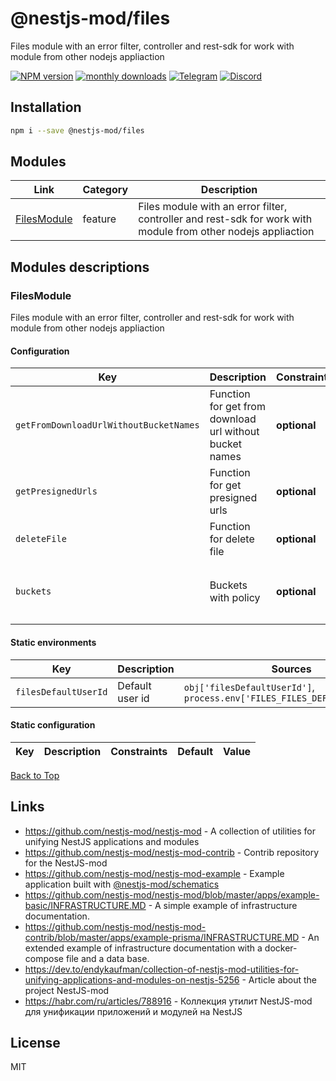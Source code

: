 
# @nestjs-mod/files

Files module with an error filter, controller and rest-sdk for work with module from other nodejs appliaction

[![NPM version][npm-image]][npm-url] [![monthly downloads][downloads-image]][downloads-url] [![Telegram][telegram-image]][telegram-url] [![Discord][discord-image]][discord-url]

## Installation

```bash
npm i --save @nestjs-mod/files
```


## Modules

| Link | Category | Description |
| ---- | -------- | ----------- |
| [FilesModule](#filesmodule) | feature | Files module with an error filter, controller and rest-sdk for work with module from other nodejs appliaction |


## Modules descriptions

### FilesModule
Files module with an error filter, controller and rest-sdk for work with module from other nodejs appliaction

#### Configuration


| Key    | Description | Constraints | Default | Value |
| ------ | ----------- | ----------- | ------- | ----- |
|`getFromDownloadUrlWithoutBucketNames`|Function for get from download url without bucket names|**optional**|-|-|
|`getPresignedUrls`|Function for get presigned urls|**optional**|-|-|
|`deleteFile`|Function for delete file|**optional**|-|-|
|`buckets`|Buckets with policy|**optional**|```{"images":{"policy":{"Version":"2012-10-17","Statement":[{"Effect":"Allow","Principal":{"AWS":["*"]},"Action":["s3:PutObject","s3:AbortMultipartUpload","s3:DeleteObject","s3:GetObject"],"Resource":["arn:aws:s3:::images/*.jpg","arn:aws:s3:::images/*.jpeg","arn:aws:s3:::images/*.png","arn:aws:s3:::images/*.gif"]}],"Conditions":[["content-length-range",5242880]]},"ext":["jpg","jpeg","png","gif"]},"video":{"policy":{"Version":"2012-10-17","Statement":[{"Effect":"Allow","Principal":{"AWS":["*"]},"Action":["s3:PutObject","s3:AbortMultipartUpload","s3:DeleteObject","s3:GetObject"],"Resource":["arn:aws:s3:::video/*.mp4"]}],"Conditions":[["content-length-range",52428800]]},"ext":["mp4"]},"documents":{"policy":{"Version":"2012-10-17","Statement":[{"Effect":"Allow","Principal":{"AWS":["*"]},"Action":["s3:PutObject","s3:AbortMultipartUpload","s3:DeleteObject","s3:GetObject"],"Resource":["arn:aws:s3:::documents/*.doc","arn:aws:s3:::documents/*.docx","arn:aws:s3:::documents/*.xls","arn:aws:s3:::documents/*.md","arn:aws:s3:::documents/*.odt","arn:aws:s3:::documents/*.txt","arn:aws:s3:::documents/*.xml","arn:aws:s3:::documents/*.rtf","arn:aws:s3:::documents/*.csv"]}],"Conditions":[["content-length-range",10485760]]},"ext":["doc","docx","xls","md","odt","txt","xml","rtf","csv"]}}```|-|

#### Static environments


| Key    | Description | Sources | Constraints | Default | Value |
| ------ | ----------- | ------- | ----------- | ------- | ----- |
|`filesDefaultUserId`|Default user id|`obj['filesDefaultUserId']`, `process.env['FILES_FILES_DEFAULT_USER_ID']`|**optional**|```default```|```default```|

#### Static configuration


| Key    | Description | Constraints | Default | Value |
| ------ | ----------- | ----------- | ------- | ----- |

[Back to Top](#modules)

## Links

* https://github.com/nestjs-mod/nestjs-mod - A collection of utilities for unifying NestJS applications and modules
* https://github.com/nestjs-mod/nestjs-mod-contrib - Contrib repository for the NestJS-mod
* https://github.com/nestjs-mod/nestjs-mod-example - Example application built with [@nestjs-mod/schematics](https://github.com/nestjs-mod/nestjs-mod/tree/master/libs/schematics)
* https://github.com/nestjs-mod/nestjs-mod/blob/master/apps/example-basic/INFRASTRUCTURE.MD - A simple example of infrastructure documentation.
* https://github.com/nestjs-mod/nestjs-mod-contrib/blob/master/apps/example-prisma/INFRASTRUCTURE.MD - An extended example of infrastructure documentation with a docker-compose file and a data base.
* https://dev.to/endykaufman/collection-of-nestjs-mod-utilities-for-unifying-applications-and-modules-on-nestjs-5256 - Article about the project NestJS-mod
* https://habr.com/ru/articles/788916 - Коллекция утилит NestJS-mod для унификации приложений и модулей на NestJS


## License

MIT

[npm-image]: https://badgen.net/npm/v/@nestjs-mod/files
[npm-url]: https://npmjs.org/package/@nestjs-mod/files
[telegram-image]: https://img.shields.io/badge/group-telegram-blue.svg?maxAge=2592000
[telegram-url]: https://t.me/nestjs_mod
[discord-image]: https://img.shields.io/badge/discord-online-brightgreen.svg
[discord-url]: https://discord.gg/meY7UXaG
[downloads-image]: https://badgen.net/npm/dm/@nestjs-mod/files
[downloads-url]: https://npmjs.org/package/@nestjs-mod/files
